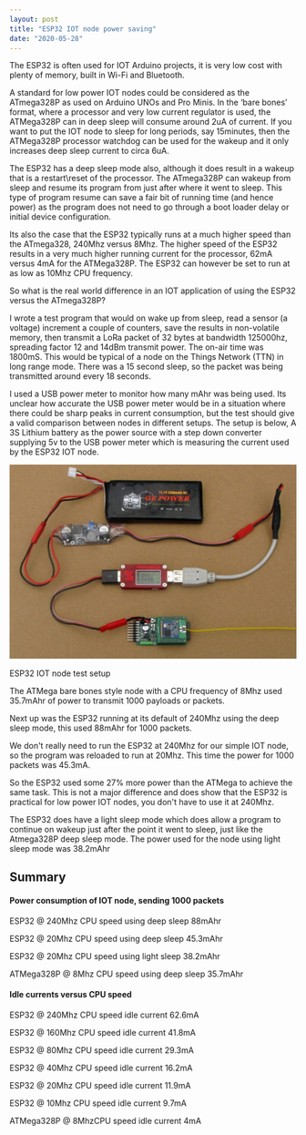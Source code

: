 ```yaml
---
layout: post
title: "ESP32 IOT node power saving"
date: "2020-05-28"
---
```


The ESP32 is often used for IOT Arduino projects, it is very low cost with plenty of memory, built in Wi-Fi and Bluetooth.

A standard for low power IOT nodes could be considered as the ATmega328P as used on Arduino UNOs and Pro Minis. In the ‘bare bones’ format, where a processor and very low current regulator is used, the ATMega328P can in deep sleep will consume around 2uA of current. If you want to put the IOT node to sleep for long periods, say 15minutes, then the ATMega328P processor watchdog can be used for the wakeup and it only increases deep sleep current to circa 6uA.

The ESP32 has a deep sleep mode also, although it does result in a wakeup that is a restart\\reset of the processor. The ATmega328P can wakeup from sleep and resume its program from just after where it went to sleep. This type of program resume can save a fair bit of running time (and hence power) as the program does not need to go through a boot loader delay or initial device configuration.

Its also the case that the ESP32 typically runs at a much higher speed than the ATmega328, 240Mhz versus 8Mhz. The higher speed of the ESP32 results in a very much higher running current for the processor, 62mA versus 4mA for the ATMega328P. The ESP32 can however be set to run at as low as 10Mhz CPU frequency.

So what is the real world difference in an IOT application of using the ESP32 versus the ATmega328P?

I wrote a test program that would on wake up from sleep, read a sensor (a voltage) increment a couple of counters, save the results in non-volatile memory, then transmit a LoRa packet of 32 bytes at bandwidth 125000hz, spreading factor 12 and 14dBm transmit power. The on-air time was 1800mS. This would be typical of a node on the Things Network (TTN) in long range mode. There was a 15 second sleep, so the packet was being transmitted around every 18 seconds.

I used a USB power meter to monitor how many mAhr was being used. Its unclear how accurate the USB power meter would be in a situation where there could be sharp peaks in current consumption, but the test should give a valid comparison between nodes in different setups. The setup is below, A 3S Lithium battery as the power source with a step down converter supplying 5v to the USB power meter which is measuring the current used by the ESP32 IOT node.

![](/images/ESP32-Node-under-test-1024x692.jpg)

ESP32 IOT node test setup

The ATMega bare bones style node with a CPU frequency of 8Mhz used 35.7mAhr of power to transmit 1000 payloads or packets.

Next up was the ESP32 running at its default of 240Mhz using the deep sleep mode, this used 88mAhr for 1000 packets.

We don't really need to run the ESP32 at 240Mhz for our simple IOT node, so the program was reloaded to run at 20Mhz. This time the power for 1000 packets was 45.3mA.

So the ESP32 used some 27% more power than the ATMega to achieve the same task. This is not a major difference and does show that the ESP32 is practical for low power IOT nodes, you don't have to use it at 240Mhz.

The ESP32 does have a light sleep mode which does allow a program to continue on wakeup just after the point it went to sleep, just like the Atmega328P deep sleep mode. The power used for the node using light sleep mode was 38.2mAhr

## Summary

#### Power consumption of IOT node, sending 1000 packets

ESP32 @ 240Mhz CPU speed using deep sleep 88mAhr

ESP32 @ 20Mhz CPU speed using deep sleep 45.3mAhr

ESP32 @ 20Mhz CPU speed using light sleep 38.2mAhr

ATMega328P @ 8Mhz CPU speed using deep sleep 35.7mAhr

#### Idle currents versus CPU speed

ESP32 @ 240Mhz CPU speed idle current 62.6mA

ESP32 @ 160Mhz CPU speed idle current 41.8mA

ESP32 @ 80Mhz CPU speed idle current 29.3mA

ESP32 @ 40Mhz CPU speed idle current 16.2mA

ESP32 @ 20Mhz CPU speed idle current 11.9mA

ESP32 @ 10Mhz CPU speed idle current 9.7mA

ATMega328P @ 8MhzCPU speed idle current 4mA
